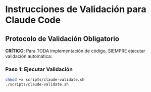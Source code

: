 # Instrucciones de Validación para Claude Code

## Protocolo de Validación Obligatorio

**CRÍTICO**: Para TODA implementación de código, SIEMPRE ejecutar validación automática:

### Paso 1: Ejecutar Validación
```bash
chmod +x scripts/claude-validate.sh
./scripts/claude-validate.sh
